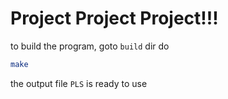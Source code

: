 # Project Project Project!!!

to build the program, goto `build` dir do
```bash
make
```
the output file `PLS` is ready to use
